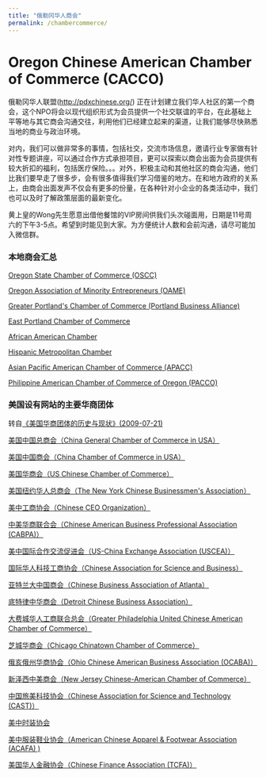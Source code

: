 ```yaml
---
title: "俄勒冈华人商会"
permalink: /chambercommerce/
---
```


# Oregon Chinese American Chamber of Commerce (CACCO)

俄勒冈华人联盟(http://pdxchinese.org/) 正在计划建立我们华人社区的第一个商会，这个NPO将会以现代组织形式为会员提供一个社交联谊的平台，在此基础上平等地与其它商会沟通交往，利用他们已经建立起来的渠道，让我们能够尽快熟悉当地的商业与政治环境。

对内，我们可以做非常多的事情，包括社交，交流市场信息，邀请行业专家做有针对性专题讲座，可以通过合作方式承担项目，更可以探索以商会出面为会员提供有较大折扣的福利，包括医疗保险。。。对外，积极主动和其他社区的商会沟通，他们比我们要早走了很多步，会有很多值得我们学习借鉴的地方。在和地方政府的关系上，由商会出面发声不仅会有更多的份量，在各种针对小企业的各类活动中，我们也可以及时了解政策层面的最新变化。

黄上皇的Wong先生愿意出借他餐馆的VIP房间供我们头次碰面用，日期是11号周六的下午3-5点。希望到时能见到大家。为方便统计人数和会前沟通，请尽可能加入微信群。

### 本地商会汇总

[Oregon State Chamber of Commerce (OSCC)](http://oregonchamber.org/)

[Oregon Association of Minority Entrepreneurs (OAME)](http://www.oame.org/)

[Greater Portland's Chamber of Commerce (Portland Business Alliance)](https://portlandalliance.com/)

[East Portland Chamber of Commerce](https://eastportlandchamberofcommerce.com/)

[African American Chamber](http://blackchamber.info/)

[Hispanic Metropolitan Chamber](http://hmccoregon.com/)

[Asian Pacific American Chamber of Commerce (APACC)](https://www.facebook.com/weareapacc/?ref=page_internal)

[Philippine American Chamber of Commerce of Oregon (PACCO)](http://www.pacco.org/)

### 美国设有网站的主要华商团体

转自[《美国华商团体的历史与现状》(2009-07-21)](http://www.how2usa.com/?eid=100064&action=detail&id=512917990)

[美国中国总商会（China General Chamber of Commerce in USA）](www.cgccusa.org)

[美国中国商会（China Chamber of Commerce in USA）](www.usccoc.org)

[美国华商会（US Chinese Chamber of Commerce）](www.usccc.net)

[美国纽约华人总商会（The New York Chinese Businessmen's Association）](www.nycba.us)

[美中工商协会（Chinese CEO Organization）](www.chineseceo.com)

[中美华商联合会（Chinese American Business Professional Association (CABPA)）](www.cabpa.org)

[美中国际合作交流促进会（US-China Exchange Association (USCEA)）](www.usachina.org)

[国际华人科技工商协会（Chinese Association for Science and Business）](www.casbi.org)

[亚特兰大中国商会（Chinese Business Association of Atlanta）](www.cbaaonline.org)

[底特律中华商会（Detroit Chinese Business Association）](www.dcba.com)

[大费城华人工商联合总会（Greater Philadelphia United Chinese American Chamber of Commerce）](www.gpucacc.uni.cc)

[芝城华商会（Chicago Chinatown Chamber of Commerce）](www.chicagochinatown.org)

[俄亥俄州华商协会（Ohio Chinese American Business Association (OCABA)）](www.ocaba.org)

[新泽西中美商会（New Jersey Chinese-American Chamber of Commerce）](www.njcacc.org)

[中国旅美科技协会（Chinese Association for Science and Technology (CAST)）](www.castusa.org)

[美中时装协会](www.safashion.net)

[美中服装鞋业协会（American Chinese Apparel & Footwear Association (ACAFA) )](www.acafa.org)

[美国华人金融协会（Chinese Finance Association (TCFA)）](www.aimhi.com/VC/tcfa)
